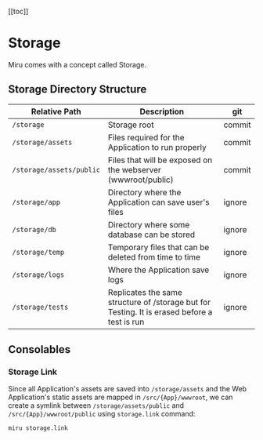 <!--
Storage
    intro
    directories

Storage Drivers
    local disk
        /storage/app

Application's Assets
    local disk
        /storage/assets

MiruPath
    path = file or directory
    
Configuration
    AddStorage

Using Storages
    IStorage
    Retrieving Files
    Saving Files
    Paths
    High level paths
        storage.App.Invoice(invoice)

Many Storages
    IFedexStorage

-->

[[toc]]

# Storage

Miru comes with a concept called Storage.
<!--
Applications need to store and retrive files.
Some files are required for an Application to run properly, for example:
images, javascripts, css files, json files, and etc. 
-->

## Storage Directory Structure

| Relative Path            | Description                                                                                  | git    |
|--------------------------|----------------------------------------------------------------------------------------------|--------|
| `/storage`               | Storage root                                                                                 | commit |
| `/storage/assets`        | Files required for the Application to run properly                                           | commit |
| `/storage/assets/public` | Files that will be exposed on the webserver (wwwroot/public)                                 | commit |
| `/storage/app`           | Directory where the Application can save user's files                                        | ignore |
| `/storage/db`            | Directory where some database can be stored                                                  | ignore |
| `/storage/temp`          | Temporary files that can be deleted from time to time                                        | ignore |
| `/storage/logs`          | Where the Application save logs                                                              | ignore |
| `/storage/tests`         | Replicates the same structure of /storage but for Testing. It is erased before a test is run | ignore |

## Consolables

### Storage Link

Since all Application's assets are saved into `/storage/assets` and the
Web Application's static assets are mapped in `/src/{App}/wwwroot`, we can
create a symlink between `/storage/assets/public` and `/src/{App}/wwwroot/public` using `storage.link` command:

```shell
miru storage.link
```